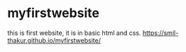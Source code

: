 # myfirstwebsite
this is first website, it is in basic html and css.
https://smil-thakur.github.io/myfirstwebsite/
